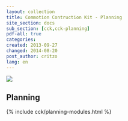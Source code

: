 ```yaml
---
layout: collection
title: Commotion Contruction Kit - Planning
site_section: docs
sub_section: [cck,cck-planning]
pdf-all: true
categories: 
created: 2013-09-27
changed: 2014-08-20
post_author: critzo
lang: en
---
```


<p><img src="/files/get_the_word_out_flyer_design_support001.png"><p>

<section>
<h2>Planning</h2>
{% include  cck/planning-modules.html %} 
</section>